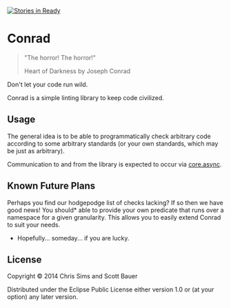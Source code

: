 [![Stories in Ready](https://badge.waffle.io/quality-clojure/conrad.png?label=ready&title=Ready)](https://waffle.io/quality-clojure/conrad)
# Conrad

> "The horror! The horror!"
>
> Heart of Darkness by Joseph Conrad

Don't let your code run wild.

Conrad is a simple linting library to keep code civilized.

## Usage

The general idea is to be able to programmatically check arbitrary code according to some arbitrary standards (or your own standards, which may be just as arbitrary).

Communication to and from the library is expected to occur via [core.async].

## Known Future Plans

Perhaps you find our hodgepodge list of checks lacking? If so then we have good news! You should* able to provide your own predicate that runs over a namespace for a given granularity. This allows you to easily extend Conrad to suit your needs.

* Hopefully... someday... if you are lucky.

## License

Copyright © 2014 Chris Sims and Scott Bauer

Distributed under the Eclipse Public License either version 1.0 or (at
your option) any later version.

[core.async]: https://github.com/clojure/core.async
